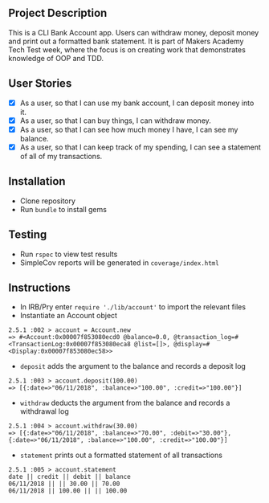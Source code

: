 ## Project Description
This is a CLI Bank Account app. Users can withdraw money, deposit money and print out a formatted bank statement.
It is part of Makers Academy Tech Test week, where the focus is on creating work that demonstrates knowledge of OOP and TDD.

## User Stories
 - [x] As a user, so that I can use my bank account, I can deposit money into it.
 - [x] As a user, so that I can buy things, I can withdraw money.
 - [x] As a user, so that I can see how much money I have, I can see my balance.
 - [x] As a user, so that I can keep track of my spending, I can see a statement of all of my transactions.

## Installation
 - Clone repository
 - Run `bundle` to install gems

## Testing
 - Run `rspec` to view test results
 - SimpleCov reports will be generated in `coverage/index.html`


## Instructions
 - In IRB/Pry enter `require './lib/account'` to import the relevant files
 - Instantiate an Account object

 ```
 2.5.1 :002 > account = Account.new
 => #<Account:0x00007f853080ecd0 @balance=0.0, @transaction_log=#<TransactionLog:0x00007f853080eca8 @list=[]>, @display=#<Display:0x00007f853080ec58>>
 ```

 - `deposit` adds the argument to the balance and records a deposit log
 ```
 2.5.1 :003 > account.deposit(100.00)
 => [{:date=>"06/11/2018", :balance=>"100.00", :credit=>"100.00"}]
 ```
 
 - `withdraw` deducts the argument from the balance and records a withdrawal log
 ```
 2.5.1 :004 > account.withdraw(30.00)
 => [{:date=>"06/11/2018", :balance=>"70.00", :debit=>"30.00"}, {:date=>"06/11/2018", :balance=>"100.00", :credit=>"100.00"}]
 ```
 
 - `statement` prints out a formatted statement of all transactions
 ```
 2.5.1 :005 > account.statement
date || credit || debit || balance
06/11/2018 || || 30.00 || 70.00
06/11/2018 || 100.00 || || 100.00
```
